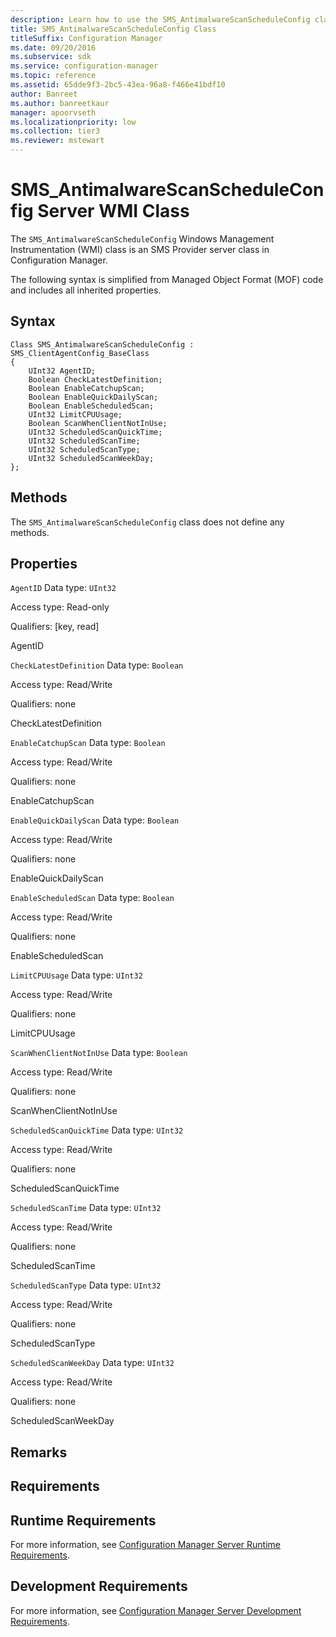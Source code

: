 ```yaml
---
description: Learn how to use the SMS_AntimalwareScanScheduleConfig class to check when and what kind of malware scans are scheduled.
title: SMS_AntimalwareScanScheduleConfig Class
titleSuffix: Configuration Manager
ms.date: 09/20/2016
ms.subservice: sdk
ms.service: configuration-manager
ms.topic: reference
ms.assetid: 65dde9f3-2bc5-43ea-96a8-f466e41bdf10
author: Banreet
ms.author: banreetkaur
manager: apoorvseth
ms.localizationpriority: low
ms.collection: tier3
ms.reviewer: mstewart
---
```


# SMS_AntimalwareScanScheduleConfig Server WMI Class

The `SMS_AntimalwareScanScheduleConfig` Windows Management Instrumentation (WMI) class is an SMS Provider server class in Configuration Manager.

 The following syntax is simplified from Managed Object Format (MOF) code and includes all inherited properties.

## Syntax

```
Class SMS_AntimalwareScanScheduleConfig : SMS_ClientAgentConfig_BaseClass
{
    UInt32 AgentID;
    Boolean CheckLatestDefinition;
    Boolean EnableCatchupScan;
    Boolean EnableQuickDailyScan;
    Boolean EnableScheduledScan;
    UInt32 LimitCPUUsage;
    Boolean ScanWhenClientNotInUse;
    UInt32 ScheduledScanQuickTime;
    UInt32 ScheduledScanTime;
    UInt32 ScheduledScanType;
    UInt32 ScheduledScanWeekDay;
};
```

## Methods
 The `SMS_AntimalwareScanScheduleConfig` class does not define any methods.

## Properties
 `AgentID`
 Data type: `UInt32`

 Access type: Read-only

 Qualifiers: [key, read]

 AgentID

 `CheckLatestDefinition`
 Data type: `Boolean`

 Access type: Read/Write

 Qualifiers: none

 CheckLatestDefinition

 `EnableCatchupScan`
 Data type: `Boolean`

 Access type: Read/Write

 Qualifiers: none

 EnableCatchupScan

 `EnableQuickDailyScan`
 Data type: `Boolean`

 Access type: Read/Write

 Qualifiers: none

 EnableQuickDailyScan

 `EnableScheduledScan`
 Data type: `Boolean`

 Access type: Read/Write

 Qualifiers: none

 EnableScheduledScan

 `LimitCPUUsage`
 Data type: `UInt32`

 Access type: Read/Write

 Qualifiers: none

 LimitCPUUsage

 `ScanWhenClientNotInUse`
 Data type: `Boolean`

 Access type: Read/Write

 Qualifiers: none

 ScanWhenClientNotInUse

 `ScheduledScanQuickTime`
 Data type: `UInt32`

 Access type: Read/Write

 Qualifiers: none

 ScheduledScanQuickTime

 `ScheduledScanTime`
 Data type: `UInt32`

 Access type: Read/Write

 Qualifiers: none

 ScheduledScanTime

 `ScheduledScanType`
 Data type: `UInt32`

 Access type: Read/Write

 Qualifiers: none

 ScheduledScanType

 `ScheduledScanWeekDay`
 Data type: `UInt32`

 Access type: Read/Write

 Qualifiers: none

 ScheduledScanWeekDay

## Remarks

## Requirements

## Runtime Requirements
 For more information, see [Configuration Manager Server Runtime Requirements](../../../../../develop/core/reqs/server-runtime-requirements.md).

## Development Requirements
 For more information, see [Configuration Manager Server Development Requirements](../../../../../develop/core/reqs/server-development-requirements.md).

